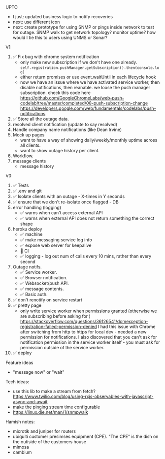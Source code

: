 UPTO

- I just: updated business logic to notify recoveries
- next: use different icon
- next: create prototype for using SNMP or pings inside network to test for outage.  SNMP walk to get network topology?  monitor uptime?  how would I tie this to users using UNMS or Sonar?

V1

1. ✅ Fix bug with chrome system notification
    - only make new subscription if we don't have one already.  `self.registration.pushManager.getSubscription().then(console.log)`
    - either return promises or use event.waitUntil in each lifecycle hook
    - now we have an issue where we have activated service worker, then disable notifications, then reanable.  we loose the push manager subscription.  check this code here https://github.com/GoogleChromeLabs/web-push-codelab/tree/master/completed/08-push-subscription-change  https://developers.google.com/web/fundamentals/codelabs/push-notifications  
7. ✅ Store all the outage data.
9. resolved client notification (update to say resolved)
8. Handle company name notifications (like Dean Irvine)
8. Mock up pages 
    - want to have a way of showing daily/weekly/monthly uptime across all clients.
    - want to show outage history per client.
7. Workflow.
8. message clients
    - message history

V0

1. ✅ Tests
2. ✅ .env and git
3. ✅ Isolate clients with an outage - X-times in Y seconds
4. ✅ ensure that we don't re-isolate once flagged - DB
6. error handling (logging)
    - ✅ warns when can't access external API
    - ✅ warns when external API does not return something the correct shape
6. heroku deploy
    - ✅ machine
    - ✅ make messaging service log info
    - ✅ expose web server for keepalive
    - 🚫 CI 
    - ✅ logging - log out num of calls every 10 mins, rather than every second
5. Outage notifs.
    - ✅ Service worker.
    - ✅ Browser notification. 
    - ✅ Websocket/push API. 
    - ✅ message contents.
    - ✅ Basic auth.
6. ✅ don't renotify on service restart
7. ✅ pretty page
    - only write service worker when permissions granted (otherwise we are subscribing before asking for )     https://stackoverflow.com/questions/36126541/domexception-registration-failed-permission-denied I had this issue with Chrome after switching from http to https for local dev - needed a new permission for notifications.  I also discovered that you can't ask for notification permission in the service worker itself - you must ask for permission outside of the service worker.
8. ✅ deploy

Feature ideas

- "message now" or "wait"

Tech ideas:

- use this lib to make a stream from fetch?  https://www.twilio.com/blog/using-rxjs-observables-with-javascript-async-and-await
- make the pinging stream time configurable
- https://linux.die.net/man/1/snmpwalk

Hamish notes:

- microtik and juniper for routers
- ubiquiti customer presimses equipment (CPE).  "The CPE" is the dish on the outiside of the customers house
- mimosa
- cambium
